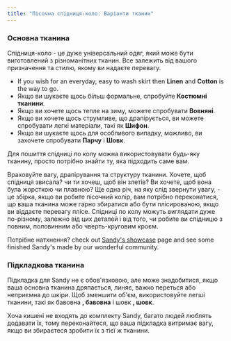```yaml
---
title: "Пісочна спідниця-коло: Варіанти тканин"
---
```


### Основна тканина

Спідниця-коло - це дуже універсальний одяг, який може бути виготовлений з різноманітних тканин. Все залежить від вашого призначення та стилю, якому ви надаєте перевагу.

- If you wish for an everyday, easy to wash skirt then **Linen** and **Cotton** is the way to go.
- Якщо ви шукаєте щось більш формальне, спробуйте **Костюмні тканини**.
- Якщо ви хочете щось тепле на зиму, можете спробувати **Вовняні**.
- Якщо ви хочете щось струмливе, що драпірується, ви можете спробувати легкі матеріали, такі як **Шифон**.
- Якщо ви шукаєте щось для особливого випадку, можливо, ви захочете спробувати **Парчу** і **Шовк**.

Для пошиття спідниці по колу можна використовувати будь-яку тканину, просто потрібно знайти ту, яка підходить саме вам.

<Tip>

Враховуйте вагу, драпірування та структуру тканини. Хочете, щоб спідниця звисала? чи ти хочеш, щоб він злетів? Ви хочете, щоб вона була жорсткою чи плавною?
Ще одна річ, на яку слід звернути увагу, - це збірка, якщо ви робите пісочний колір, вам потрібно переконатися, що ваша тканина може гарно збиратися або бути плісированою, якщо ви віддаєте перевагу плісе.
Спідниці по колу можуть виглядати дуже по-різному, залежно від цих деталей і від того, чи робите ви спідницю з повним, половинним або чверть-круговим кроєм.

</Tip>

<Note>

Потрібне натхнення? check out [Sandy's showcase](/showcase#filter="sandy") page and see some finished Sandy's made by our wonderful community.

</Note>

### Підкладкова тканина

Підкладка для Sandy не є обов'язковою, але може знадобитися, якщо ваша основна тканина дряпається, линяє, важко переться або неприємна до шкіри. Щоб зменшити об'єм, використовуйте легші тканини, такі як бавовна **, бавовна** і шовк **, шовк**.

<Note>

Хоча кишені не входять до комплекту Sandy, багато людей люблять додавати їх, тому переконайтеся, що ваша підкладка витримає вагу, якщо ви збираєтеся зробити їх з тієї ж тканини.

</Note>
